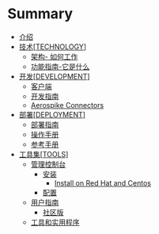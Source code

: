 # Summary

* [介绍](README.md)
* [技术[TECHNOLOGY]](teschenology/ji_672f5b_technology_].md)
   * [架构- 如何工作](teschenology/architecture/jia_6784-_ru_he_gong_zuo.md)
   * [功能指南-它是什么](teschenology/feature/gong_neng_zhi_5357-_ta_shi_shi_yao.md)
* [开发[DEVELOPMENT]](devlopment/kai_53d15b_development_].md)
   * [客户端](devlopment/client/ke_hu_duan.md)
   * [开发指南](devlopment/guides/kai_fa_zhi_nan.md)
   * [Aerospike Connectors](devlopment/connectors/aerospike_connectors.md)
* [部署[DEPLOYMENT]](deployment/bu_7f725b_deployment_].md)
   * [部署指南](deployment/guides/bu_shu_zhi_nan.md)
   * [操作手册](deployment/operations/cao_zuo_shou_ce.md)
   * [参考手册](deployment/reference/can_kao_shou_ce.md)
* [工具集[TOOLS]](tools/gong_ju_96c65b_tools_].md)
   * [管理控制台](tools/management/guan_li_kong_zhi_tai.md)
       * [安装](tools/management/anzhuang_md.md)
           * [Install on Red Hat and Centos](tools/management/installon_red_hat_and_centos_md.md)
       * [配置](tools/management/pei_zhi.md)
   * [用户指南](tools/management/yong_hu_zhi_nan.md)
       * [社区版](tools/management/she_qu_ban.md)
   * [工具和实用程序](tools/tools/gong_ju_he_shi_yong_cheng_xu.md)

